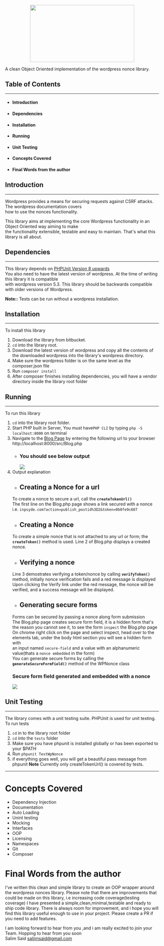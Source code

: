   <p align="center">
  <img width="341" height="187" src="https://i.ibb.co/bKHWjZn/wp-clean-nonces-logo.png">
</p>  
   

A clean Object Oriented implementation of the wordpress nonce library.  
   
## Table of Contents

---
* #### Introduction
+ #### Dependencies
- #### Installation
- #### Running
- #### Unit Testing
- #### Concepts Covered
- #### Final Words from the author
   
   
## Introduction
---
Wordpress provides a means for securing requests against CSRF attacks. The wordpress documentation covers  
how to use the nonces functionality.  
  
This library aims at implementing the core Wordpress functionality in an Object Oriented way aiming to make  
the functionality extensible, testable and easy to maintain. That's what this library is all about.  
  
## Dependencies
---
This library depends on [PHPUnit Version 8 upwards](https://phpunit.de/announcements/phpunit-8.html)  
You also need to have the latest version of wordpress. At the time of writing this library it is compatible  
with wordpress version 5.3. This library should be backwards compatible with older versions of Wordpress.  
  
**Note::** Tests can be run without a wordpress installation.  
  
## Installation
---
To install this library

1. Download the library from bitbucket.
2. `cd` into the library root.
3. Download the latest version of wordpress and copy all the contents of the downloaded wordpress into the library's wordpress directory. 
4. Make sure the wordpress folder is on the same level as the composer.json file
5. Run `composer install`
6. After composer finishes installing dependencies, you will have a vendor directory inside the library root folder
  
## Running
---
To run this library

1. `cd` into the library root folder.
2. Start PHP built in Server, You must have`PHP CLI` by typing `php -S localhost:8000` on terminal
3. Navigate to the [Blog Page](http://localhost:8000/src/Blog.php) by entering the following url to your browser http://localhost:8000/src/Blog.php
    * ### You should see below output  
      ![](https://i.ibb.co/2St3Dw5/nonces-library-output-displaying.png)
4. Output explanation
    * ## Creating a Nonce for a url
	To create a nonce to secure a url, call the **`createTokenUrl()`**  
	The first line on the Blog.php page shows a link secured with a nonce i.e. `inpsyde.com?action=publish_postid%3D2&token=0b0fe9c607`
    * ## Creating a Nonce
	To create a simple nonce that is not attached to any url or form; the **`createToken()`** method is used. Line 2 of Blog.php displays a created nonce.
    * ## Verifying a nonce 
	Line 3 demostrates verifying a token/nonce by calling **`verifyToken()`** method, initially nonce verification fails and a red message is displayed  
	Upon clicking the Verify link under the red message, the nonce will be verified, and a success message will be displayed.
    * ## Generating secure forms 
	Forms can be secured by passing a nonce along form submission  
	The Blog.php page creates secure form field, it is a hidden form that's the reason you cannot see it, to see the form `inspect` the Blog.php page  
	On chrome right click on the page and select inspect, head over to the elements tab, under the body html section you will see a hidden form with  
	an input named `secure-field` and a value with an alphanumeric value(thats a `nonce embedded` in the form)  
	You can generate secure forms by calling the **`generateSecureFormField()`** method of the WPNonce class  
	  ### Secure form field generated and embedded with a nonce  
	  ![](https://i.ibb.co/JkYgNkw/edited-secue-form-field-nonces.png)
  
## Unit Testing
---
The library comes with a unit testing suite. PHPUnit is used for unit testing.  
To run tests

1. `cd` in to the library root folder
2. `cd` into the `tests` folder
3. Make sure you have phpunit is installed globally or has been exported to your $PATH
4. Run `phpunit TestWpNonce`
5. if everything goes well, you will get a beautiful pass message from phpunit
**Note** Currently only createTokenUrl() is covered by tests.
---

# Concepts Covered  
  
* Dependency Injection
* Documentation
* Auto Loading
* Unint testing
* Mocking 
* Interfaces
* OOP 
* Licensing 
* Namespaces
* Git
* Composer
  
  
# Final Words from the author
I've written this clean and simple library to create an OOP wrapper around the wordpress nonces library. Please note that there are improvements that could be made on this library, i.e increasing code coverage(testing coverage)
I have presented a simple,clean,minimal,testable and ready to ship code library. There is always room for improvement, and i hope you will find this library useful enough to use in your project. Please create a PR if you need to add features.
  
  
 I am looking forward to hear from you ,and i am really excited to join your Team. Hopping to hear from you soon  
 Salim Said <saliimsaid@gmail.com>
